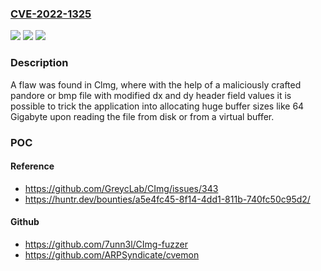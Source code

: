 ### [CVE-2022-1325](https://cve.mitre.org/cgi-bin/cvename.cgi?name=CVE-2022-1325)
![](https://img.shields.io/static/v1?label=Product&message=Clmg&color=blue)
![](https://img.shields.io/static/v1?label=Version&message=n%2Fa&color=blue)
![](https://img.shields.io/static/v1?label=Vulnerability&message=CWE-400%20-%20Uncontrolled%20Resource%20Consumption&color=brighgreen)

### Description

A flaw was found in Clmg, where with the help of a maliciously crafted pandore or bmp file with modified dx and dy header field values it is possible to trick the application into allocating huge buffer sizes like 64 Gigabyte upon reading the file from disk or from a virtual buffer.

### POC

#### Reference
- https://github.com/GreycLab/CImg/issues/343
- https://huntr.dev/bounties/a5e4fc45-8f14-4dd1-811b-740fc50c95d2/

#### Github
- https://github.com/7unn3l/CImg-fuzzer
- https://github.com/ARPSyndicate/cvemon

